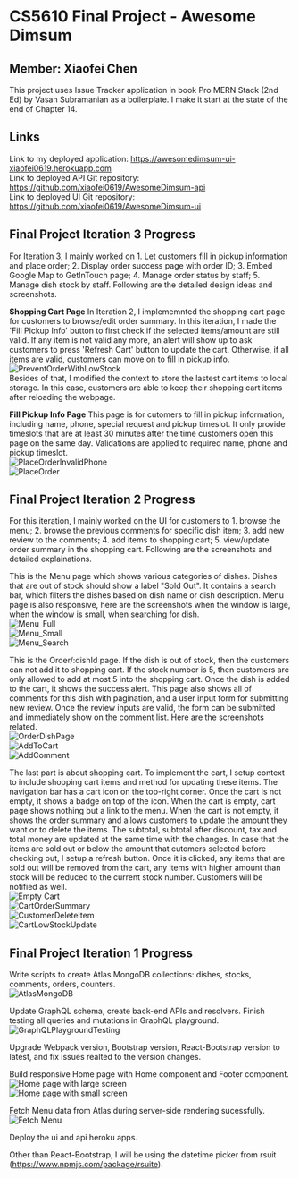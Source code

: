 # CS5610 Final Project - Awesome Dimsum
## Member: Xiaofei Chen
This project uses Issue Tracker application in book Pro MERN Stack (2nd Ed) by Vasan Subramanian as a boilerplate. I make it start at the state of the end of Chapter 14.
## Links
Link to my deployed application: 
https://awesomedimsum-ui-xiaofei0619.herokuapp.com
<br/>
Link to deployed API Git repository:
<br/>
https://github.com/xiaofei0619/AwesomeDimsum-api
<br/>
Link to deployed UI Git repository:
<br/>
https://github.com/xiaofei0619/AwesomeDimsum-ui
<br/>

## Final Project Iteration 3 Progress
For Iteration 3, I mainly worked on 1. Let customers fill in pickup information and place order; 2. Display order success page with order ID; 3. Embed Google Map to GetInTouch page; 4. Manage order status by staff; 5. Manage dish stock by staff. Following are the detailed design ideas and screenshots.

**Shopping Cart Page**
In Iteration 2, I implememnted the shopping cart page for customers to browse/edit order summary. In this iteration, I made the 'Fill Pickup Info' button to first check if the selected items/amount are still valid. If any item is not valid any more, an alert will show up to ask customers to press 'Refresh Cart' button to update the cart. Otherwise, if all items are valid, customers can move on to fill in pickup info.
<br/>
![PreventOrderWithLowStock](/readme_images/PreventOrderWithLowStock.png)
<br />
Besides of that, I modified the context to store the lastest cart items to local storage. In this case, customers are able to keep their shopping cart items after reloading the webpage.

**Fill Pickup Info Page**
This page is for cutomers to fill in pickup information, including name, phone, special request and pickup timeslot. It only provide timeslots that are at least 30 minutes after the time customers open this page on the same day. Validations are applied to required name, phone and pickup timeslot. 
<br/>
![PlaceOrderInvalidPhone](/readme_images/PlaceOrderInvalidPhone.png)
<br />
![PlaceOrder](/readme_images/PlaceOrder.png)
<br />


## Final Project Iteration 2 Progress
For this iteration, I mainly worked on the UI for customers to 1. browse the menu; 2. browse the previous comments for specific dish item; 3. add new review to the comments; 4. add items to shopping cart; 5. view/update order summary in the shopping cart. Following are the screenshots and detailed explainations.

This is the Menu page which shows various categories of dishes. Dishes that are out of stock should show a label "Sold Out". It contains a search bar, which filters the dishes based on dish name or dish description. Menu page is also responsive, here are the screenshots when the window is large, when the window is small, when searching for dish.
<br/>
![Menu_Full](/readme_images/menu_full.png)
<br />
![Menu_Small](/readme_images/menu_sm.png)
<br />
![Menu_Search](/readme_images/menu_search.png)
<br />

This is the Order/:dishId page. If the dish is out of stock, then the customers can not add it to shopping cart. If the stock number is 5, then customers are only allowed to add at most 5 into the shopping cart. Once the dish is added to the cart, it shows the success alert. This page also shows all of comments for this dish with pagination, and a user input form for submitting new review. Once the review inputs are valid, the form can be submitted and immediately show on the comment list. Here are the screenshots related.
<br />
![OrderDishPage](/readme_images/orderDish.png)
<br />
![AddToCart](/readme_images/addToCart.png)
<br />
![AddComment](/readme_images/addComment.png)
<br />

The last part is about shopping cart. To implement the cart, I setup context to include shopping cart items and method for updating these items. 
The navigation bar has a cart icon on the top-right corner. Once the cart is not empty, it shows a badge on top of the icon. When the cart is empty, cart page shows nothing but a link to the menu. When the cart is not empty, it shows the order summary and allows customers to update the amount they want or to delete the items. The subtotal, subtotal after discount, tax and total money are updated at the same time with the changes. In case that the items are sold out or below the amount that cutomers selected before checking out, I setup a refresh button. Once it is clicked, any items that are sold out will be removed from the cart, any items with higher amount than stock will be reduced to the current stock number. Customers will be notified as well.
<br />
![Empty Cart](/readme_images/cartEmpty.png)
<br />
![CartOrderSummary](/readme_images/cart.png)
<br />
![CustomerDeleteItem](/readme_images/cartRemove.png)
<br />
![CartLowStockUpdate](/readme_images/cartLowStock.png)
<br />


## Final Project Iteration 1 Progress
Write scripts to create Atlas MongoDB collections: dishes, stocks, comments, orders, counters.
<br/>
![AtlasMongoDB](/readme_images/AtlasMongoDB.png)
<br />

Update GraphQL schema, create back-end APIs and resolvers. Finish testing all queries and mutations in GraphQL playground.
<br/>
![GraphQLPlaygroundTesting](/readme_images/GraphQLTested.png)
<br />

Upgrade Webpack version, Bootstrap version, React-Bootstrap version to latest, and fix issues realted to the version changes.

Build responsive Home page with Home component and Footer component.
<br/>
![Home page with large screen](/readme_images/Iteration1_lg.png)
<br />
![Home page with small screen](/readme_images/Iteration1_sm.png)
<br />

Fetch Menu data from Atlas during server-side rendering sucessfully.
<br />
![Fetch Menu](/readme_images/FetchMenu.png)
<br />

Deploy the ui and api heroku apps.

Other than React-Bootstrap, I will be using the datetime picker from rsuit (https://www.npmjs.com/package/rsuite).